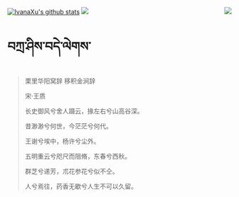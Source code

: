 [![IvanaXu's github stats](https://github-readme-stats.vercel.app/api?username=IvanaXu&show_icons=true&theme=vue-dark)](https://github.com/anuraghazra/github-readme-stats)
<img align="right" src="https://github-readme-stats.vercel.app/api/top-langs/?username=IvanaXu&langs_count=7&theme=graywhite" />
<img src="https://github-readme-stats.vercel.app/api/wakatime?username=IvanaXu&layout=compact&langs_count=6&theme=vue-dark&&custom_title=Programming Times(Jul 29 2021-)" />
# བཀྲ་ཤིས་བདེ་ལེགས་
> 栗里华阳窝辞 移积金涧辞
>
> 宋·王质
>
> 长史御风兮舍人蹑云，掾左右兮山高谷深。
> 
> 昔渺渺兮何世，今茫茫兮何代。
> 
> 王谢兮埃中，杨许兮尘外。
> 
> 五明重云兮咫尺而阻脩，东春兮西秋。
> 
> 群芝兮递芳，朮花参花兮似不仝。
> 
> 人兮焉往，药香无歇兮人生不可以久留。